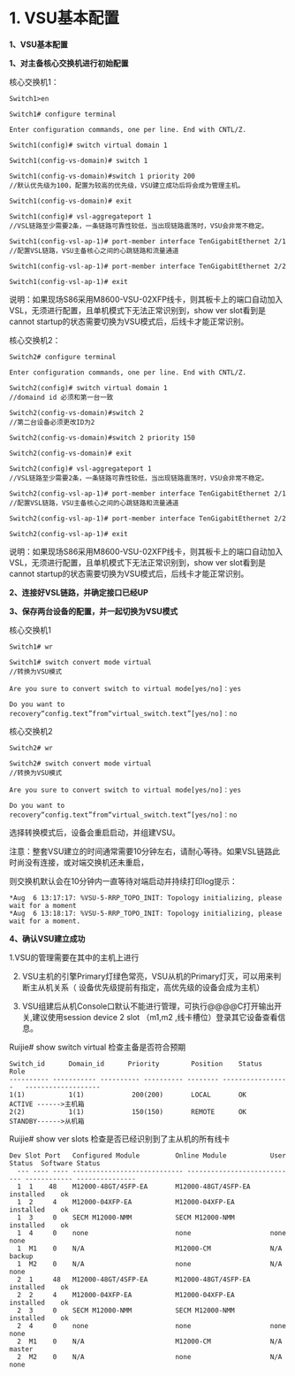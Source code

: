 # 1. VSU基本配置

**1、VSU基本配置**

**1、对主备核心交换机进行初始配置**

核心交换机1：

```text
Switch1>en

Switch1# configure terminal

Enter configuration commands, one per line. End with CNTL/Z.

Switch1(config)# switch virtual domain 1

Switch1(config-vs-domain)# switch 1

Switch1(config-vs-domain)#switch 1 priority 200    
//默认优先级为100，配置为较高的优先级，VSU建立成功后将会成为管理主机。

Switch1(config-vs-domain)# exit

Switch1(config)# vsl-aggregateport 1        
//VSL链路至少需要2条，一条链路可靠性较低，当出现链路震荡时，VSU会非常不稳定。

Switch1(config-vsl-ap-1)# port-member interface TenGigabitEthernet 2/1           
//配置VSL链路，VSU主备核心之间的心跳链路和流量通道

Switch1(config-vsl-ap-1)# port-member interface TenGigabitEthernet 2/2

Switch1(config-vsl-ap-1)# exit
```

说明：如果现场S86采用M8600-VSU-02XFP线卡，则其板卡上的端口自动加入VSL，无须进行配置，且单机模式下无法正常识别到，show ver slot看到是cannot startup的状态需要切换为VSU模式后，后线卡才能正常识别。

核心交换机2：

```text
Switch2# configure terminal

Enter configuration commands, one per line. End with CNTL/Z.

Switch2(config)# switch virtual domain 1  
//domaind id 必须和第一台一致

Switch2(config-vs-domain)#switch 2    
//第二台设备必须更改ID为2

Switch2(config-vs-domain)#switch 2 priority 150

Switch2(config-vs-domain)# exit

Switch2(config)# vsl-aggregateport 1      
//VSL链路至少需要2条，一条链路可靠性较低，当出现链路震荡时，VSU会非常不稳定。

Switch2(config-vsl-ap-1)# port-member interface TenGigabitEthernet 2/1        
//配置VSL链路，VSU主备核心之间的心跳链路和流量通道

Switch2(config-vsl-ap-1)# port-member interface TenGigabitEthernet 2/2

Switch2(config-vsl-ap-1)# exit
```

说明：如果现场S86采用M8600-VSU-02XFP线卡，则其板卡上的端口自动加入VSL，无须进行配置，且单机模式下无法正常识别到，show ver slot看到是cannot  startup的状态需要切换为VSU模式后，后线卡才能正常识别。

**2、连接好VSL链路，并确定接口已经UP**

**3、保存两台设备的配置，并一起切换为VSU模式**

核心交换机1

```text
Switch1# wr

Switch1# switch convert mode virtual         
//转换为VSU模式

Are you sure to convert switch to virtual mode[yes/no]：yes

Do you want to recovery“config.text”from“virtual_switch.text”[yes/no]：no  
```

核心交换机2

```text
Switch2# wr

Switch2# switch convert mode virtual  
//转换为VSU模式

Are you sure to convert switch to virtual mode[yes/no]：yes

Do you want to recovery“config.text”from“virtual_switch.text”[yes/no]：no
```

选择转换模式后，设备会重启启动，并组建VSU。

注意：整套VSU建立的时间通常需要10分钟左右，请耐心等待。如果VSL链路此时尚没有连接，或对端交换机还未重启，

则交换机默认会在10分钟内一直等待对端启动并持续打印log提示：

```text
*Aug  6 13:17:17: %VSU-5-RRP_TOPO_INIT: Topology initializing, please wait for a moment
*Aug  6 13:18:17: %VSU-5-RRP_TOPO_INIT: Topology initializing, please wait for a moment.
```

**4、确认VSU建立成功**

1.VSU的管理需要在其中的主机上进行

2. VSU主机的引擎Primary灯绿色常亮，VSU从机的Primary灯灭，可以用来判断主从机关系（ 设备优先级提前有指定，高优先级的设备会成为主机）

3. VSU组建后从机Console口默认不能进行管理，可执行@@@@C打开输出开关,建议使用session device 2 slot （m1,m2 ,线卡槽位）登录其它设备查看信息。

Ruijie\# show switch virtual   检查主备是否符合预期

```text
Switch_id      Domain_id      Priority        Position    Status    Role
---------- ----------- ---------- ---------- -------- -----------------   -------------------
1(1)           1(1)            200(200)       LOCAL       OK        ACTIVE ------>主机箱
2(2)           1(1)            150(150)       REMOTE      OK        STANDBY------>从机箱
```

Ruijie\# show ver slots 检查是否已经识别到了主从机的所有线卡

```text
Dev Slot Port   Configured Module         Online Module           User Status  Software Status
  --- ---- ---- ---------------------------- ---------------------------- ------------ ---------------
  1  1    48    M12000-48GT/4SFP-EA       M12000-48GT/4SFP-EA     installed    ok            
  1  2     4    M12000-04XFP-EA           M12000-04XFP-EA         installed    ok            
  1  3     0    SECM M12000-NMM           SECM M12000-NMM         installed    ok            
  1  4     0    none                      none                    none         none           
  1  M1    0    N/A                       M12000-CM               N/A          backup        
  1  M2    0    N/A                       none                    N/A          none           
  2  1     48   M12000-48GT/4SFP-EA       M12000-48GT/4SFP-EA     installed    ok            
  2  2     4    M12000-04XFP-EA           M12000-04XFP-EA         installed    ok            
  2  3     0    SECM M12000-NMM           SECM M12000-NMM         installed    ok            
  2  4     0    none                      none                    none         none             
  2  M1    0    N/A                       M12000-CM               N/A          master         
  2  M2    0    N/A                       none                    N/A          none
```

